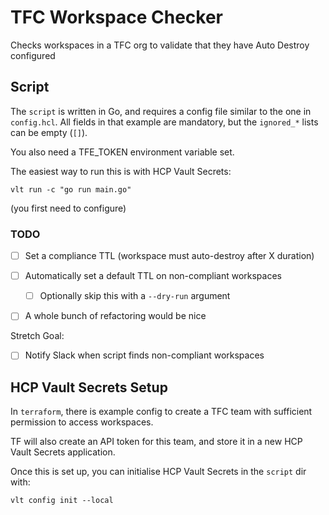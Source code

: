 # TFC Workspace Checker

Checks workspaces in a TFC org to validate that they have Auto Destroy configured

## Script

The `script` is written in Go, and requires a config file similar to the one in
`config.hcl`. All fields in that example are mandatory, but the `ignored_*` lists can be empty (`[]`).

You also need a TFE_TOKEN environment variable set.

The easiest way to run this is with HCP Vault Secrets:

```
vlt run -c "go run main.go"
```
(you first need to configure)

### TODO

* [ ] Set a compliance TTL (workspace must auto-destroy after X duration)
* [ ] Automatically set a default TTL on non-compliant workspaces
    * [ ] Optionally skip this with a `--dry-run` argument
* [ ] A whole bunch of refactoring would be nice


Stretch Goal:
* [ ] Notify Slack when script finds non-compliant workspaces

## HCP Vault Secrets Setup

In `terraform`, there is example config to create a TFC team with sufficient
permission to access workspaces.

TF will also create an API token for this team, and store it in a new HCP Vault
Secrets application.

Once this is set up, you can initialise HCP Vault Secrets in the `script` dir with:

```
vlt config init --local
```